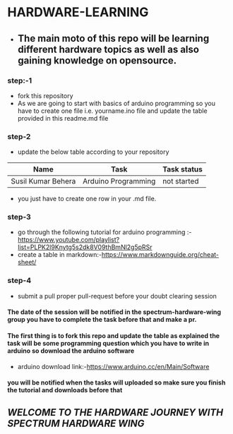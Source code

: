 # HARDWARE-LEARNING

* ## The main moto of this repo will be learning different hardware topics as well as also gaining knowledge on opensource.
### step:-1
* fork this repository
* As we are going to start with basics of arduino programming so you have to create one file i.e. yourname.ino file and update the table provided in this readme.md file

### step-2
* update the below table according to your repository


| Name | Task | Task status|
|--------------| ----------- | ----------- |	
|Susil Kumar Behera|Arduino Programming|not started


* you just have to create one row in your .md file.

### step-3
* go through the following tutorial
for arduino programming :- <a>https://www.youtube.com/playlist?list=PLPK2l9Knytg5s2dk8V09thBmNl2g5pRSr<a/>
* create a table in markdown:-<a>https://www.markdownguide.org/cheat-sheet/<a/>

### step-4
* submit a pull proper pull-request before your doubt clearing session


#### The date of the session will be notified in the spectrum-hardware-wing group you have to complete the task before that and make a pr.

#### The first thing is to fork this repo and update the table as explained the task will be some programming question which you have to write in arduino so download the arduino software

* arduino download link:-<a>https://www.arduino.cc/en/Main/Software<a/>
  
#### you will be notified when the tasks will uploaded so make sure you finish the tutorial and downloads before that
















 ##                                            *WELCOME TO THE HARDWARE JOURNEY WITH SPECTRUM HARDWARE WING*



